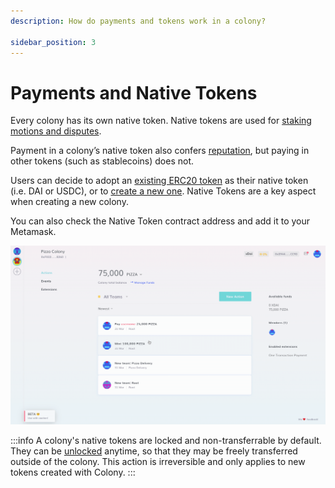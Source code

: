 ```yaml
---
description: How do payments and tokens work in a colony?

sidebar_position: 3
---
```


# Payments and Native Tokens

Every colony has its own native token. Native tokens are used for [staking motions and disputes](motions.md).

Payment in a colony’s native token also confers [reputation](reputation.md), but paying in other tokens (such as stablecoins) does not.

Users can decide to adopt an [existing ERC20 token](../../use/launch-a-colony.md#step-2b-using-an-existing-token) as their native token (i.e. DAI or USDC), or to [create a new one](../../use/launch-a-colony.md#step-2a-creating-a-new-token). Native Tokens are a key aspect when creating a new colony.

You can also check the Native Token contract address and add it to your Metamask.

![](../../use/assets/AddTokenMetamask.gif)

:::info
A colony's native tokens are locked and non-transferrable by default. They can be [unlocked](../../use/managing-funds/unlock-token.md) anytime, so that they may be freely transferred outside of the colony. This action is irreversible and only applies to new tokens created with Colony.
:::
